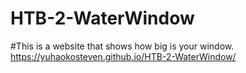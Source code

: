 # HTB-2-WaterWindow

#This is a website that shows how big is your window. https://yuhaokosteven.github.io/HTB-2-WaterWindow/

